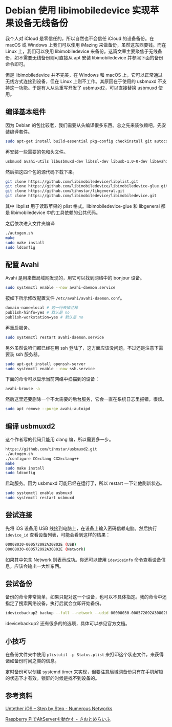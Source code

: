 # Debian 使用 libimobiledevice 实现苹果设备无线备份

我个人对 iCloud 是零信任的，所以自然也不会信任 iCloud 的设备备份。在 macOS 或 Windows 上我们可以使用 iMazing 来做备份，虽然这东西要钱。而在 Linux 上，我们可以使用 libimobiledevice 来备份。这篇文章主要聚焦于无线备份，如不需要无线备份则可直接从 apt 安装 libimobiledevice 并参照下面的备份命令即可。

但是 libimobiledevice 并不完美，在 Windows 和 macOS 上，它可以正常通过无线方式连接到设备，但在 Linux 上则不工作。其原因在于使用的 usbmuxd 不支持这一功能。于是有人从头重写开发了 usbmuxd2，可以直接替换 usbmuxd 使用。

## 编译基本组件

因为 Debian 的包比较老，我们需要从头编译很多东西。总之先来装依赖吧。先安装编译套件。

```bash
sudo apt-get install build-essential pkg-config checkinstall git autoconf automake libtool-bin clang
```

再安装一些需要的包和头文件。

```bash
usbmuxd avahi-utils libusbmuxd-dev libssl-dev libusb-1.0-0-dev libavahi-client-dev ibplist++-dev
```

然后把这四个包的源代码下载下来。

```bash
git clone https://github.com/libimobiledevice/libplist.git 
git clone https://github.com/libimobiledevice/libimobiledevice-glue.git
git clone https://github.com/tihmstar/libgeneral.git
git clone https://github.com/libimobiledevice/libimobiledevice.git
```

其中 libplist 用于读取苹果的 plist 格式。libimobiledevice-glue 和 libgeneral 都是 libimobiledevice 中的工具依赖的公共代码。

之后依次进入文件夹编译

```bash
./autogen.sh 
make 
sudo make install
sudo ldconfig
```

## 配置 Avahi

Avahi 是用来做局域网发现的，用它可以找到网络中的 bonjour 设备。

```bash
sudo systemctl enable --now avahi-daemon.service
```

按如下所示修改配置文件 `/etc/avahi/avahi-daemon.conf`。

```bash
domain-name=local # 这一行去掉注释
publish-hinfo=yes # 默认是 no
publish-workstation=yes # 默认是 no
```

再重启服务。

```bash
sudo systemctl restart avahi-daemon.service
```

另外虽然说咱们都已经在用 ssh 登陆了，这方面应该没问题，不过还是注意下需要装 ssh 服务器。

```bash
sudo apt-get install openssh-server 
sudo systemctl enable --now ssh.service
```

下面的命令可以显示当前网络中扫描到的设备：

```bash
avahi-browse -a
```

然后这里还要删除一个不太需要的后台服务，它会一直在系统日志里报错，很烦。

```bash
sudo apt remove --purge avahi-autoipd
```

## 编译 usbmuxd2

这个作者写的代码只能用 clang 编，所以需要多一步。

```bash
https://github.com/tihmstar/usbmuxd2.git
./autogen.sh 
./configure CC=clang CXX=clang++
make
sudo make install
sudo ldconfig
```

启动服务。因为 usbmuxd 可能已经在运行了，所以 restart 一下让他刷新状态。

```bash
sudo systemctl enable usbmuxd
sudo systemctl restart usbmuxd
```

## 尝试连接

先将 iOS 设备用 USB 线接到电脑上，在设备上输入密码信赖电脑。然后执行 `idevice_id` 查看设备列表，可能会看到这样的结果：

```bash
00008030-000572092A30802E (USB)
00008030-000572092A30802E (Network)
```

如果其中包含 Network 则表示成功。你还可以使用 `ideviceinfo` 命令查看设备信息，应该会输出一大堆东西。

## 尝试备份

备份的命令非常简单，如果只配对这一个设备，也可以不具体指定。我的命令中还指定了搜索网络设备。执行后就会立即开始备份。

```bash
idevicebackup2 backup --full --network --udid 00008030-000572092A30802E backup_folder
```

idevicebackup2 还有很多的的选项，具体可以参见官方文档。

## 小技巧

在备份文件夹中使用 `plistutil -p Status.plist` 来打印这个状态文件，来获得诸如备份时间之类的信息。

定时备份可以创建 systemd timer 来实现，但要注意局域网备份只有在手机解锁的状态下才有效。锁屏的时候是找不到设备的。

## 参考资料

[Untether iOS – Step by Step - Numerous Networks](https://www.numerousnetworks.co.uk/guides/untether-ios-step-by-step/)

[Raspberry PiでAltServerを動かす - さおとめらいふ](https://jun3010.me/raspberrypi-altserver.html)
